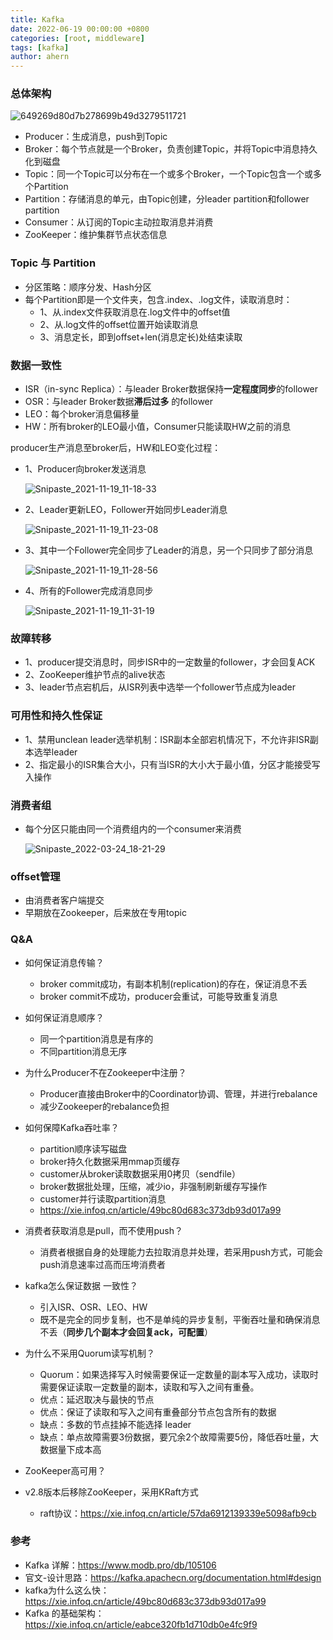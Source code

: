 ```yaml
---
title: Kafka
date: 2022-06-19 00:00:00 +0800
categories: [root, middleware]
tags: [kafka]
author: ahern
---
```


### 总体架构

![649269d80d7b278699b49d3279511721](https://raw.githubusercontent.com/li-zeyuan/access/master/img/649269d80d7b278699b49d3279511721.png)

- Producer：生成消息，push到Topic
- Broker：每个节点就是一个Broker，负责创建Topic，并将Topic中消息持久化到磁盘
- Topic：同一个Topic可以分布在一个或多个Broker，一个Topic包含一个或多个Partition
- Partition：存储消息的单元，由Topic创建，分leader partition和follower partition
- Consumer：从订阅的Topic主动拉取消息并消费
- ZooKeeper：维护集群节点状态信息

### Topic 与 Partition
- 分区策略：顺序分发、Hash分区
- 每个Partition即是一个文件夹，包含.index、.log文件，读取消息时：
    - 1、从.index文件获取消息在.log文件中的offset值
    - 2、从.log文件的offset位置开始读取消息
    - 3、消息定长，即到offset+len(消息定长)处结束读取

### 数据一致性

- ISR（in-sync Replica）：与leader Broker数据保持**一定程度同步**的follower
- OSR：与leader Broker数据**滞后过多** 的follower
- LEO：每个broker消息偏移量
- HW：所有broker的LEO最小值，Consumer只能读取HW之前的消息

producer生产消息至broker后，HW和LEO变化过程：

- 1、Producer向broker发送消息

  ![Snipaste_2021-11-19_11-18-33](https://raw.githubusercontent.com/li-zeyuan/access/master/img/Snipaste_2021-11-19_11-18-33.png)

- 2、Leader更新LEO，Follower开始同步Leader消息

  ![Snipaste_2021-11-19_11-23-08](https://raw.githubusercontent.com/li-zeyuan/access/master/img/Snipaste_2021-11-19_11-23-08.png)

- 3、其中一个Follower完全同步了Leader的消息，另一个只同步了部分消息

  ![Snipaste_2021-11-19_11-28-56](https://raw.githubusercontent.com/li-zeyuan/access/master/img/Snipaste_2021-11-19_11-28-56.png)

- 4、所有的Follower完成消息同步

  ![Snipaste_2021-11-19_11-31-19](https://raw.githubusercontent.com/li-zeyuan/access/master/img/Snipaste_2021-11-19_11-31-19.png)

### 故障转移
- 1、producer提交消息时，同步ISR中的一定数量的follower，才会回复ACK
- 2、ZooKeeper维护节点的alive状态
- 3、leader节点宕机后，从ISR列表中选举一个follower节点成为leader

### 可用性和持久性保证
- 1、禁用unclean leader选举机制：ISR副本全部宕机情况下，不允许非ISR副本选举leader
- 2、指定最小的ISR集合大小，只有当ISR的大小大于最小值，分区才能接受写入操作

### 消费者组
- 每个分区只能由同一个消费组内的一个consumer来消费
  
  ![Snipaste_2022-03-24_18-21-29](https://raw.githubusercontent.com/li-zeyuan/access/master/img/Snipaste_2022-03-24_18-21-29.png)

### offset管理
- 由消费者客户端提交
- 早期放在Zookeeper，后来放在专用topic

### Q&A
- 如何保证消息传输？
    - broker commit成功，有副本机制(replication)的存在，保证消息不丢
    - broker commit不成功，producer会重试，可能导致重复消息

- 如何保证消息顺序？
    - 同一个partition消息是有序的
    - 不同partition消息无序

- 为什么Producer不在Zookeeper中注册？
    - Producer直接由Broker中的Coordinator协调、管理，并进行rebalance
    - 减少Zookeeper的rebalance负担

- 如何保障Kafka吞吐率？
    - partition顺序读写磁盘
    - broker持久化数据采用mmap页缓存
    - customer从broker读取数据采用0拷贝（sendfile）
    - broker数据批处理，压缩，减少io，非强制刷新缓存写操作
    - customer并行读取partition消息
    - https://xie.infoq.cn/article/49bc80d683c373db93d017a99
- 消费者获取消息是pull，而不使用push？
    - 消费者根据自身的处理能力去拉取消息并处理，若采用push方式，可能会push消息速率过高而压垮消费者

- kafka怎么保证数据 一致性？
    - 引入ISR、OSR、LEO、HW
    - 既不是完全的同步复制，也不是单纯的异步复制，平衡吞吐量和确保消息不丢（**同步几个副本才会回复ack，可配置**）

- 为什么不采用Quorum读写机制？
    - Quorum：如果选择写入时候需要保证一定数量的副本写入成功，读取时需要保证读取一定数量的副本，读取和写入之间有重叠。
    - 优点：延迟取决与最快的节点
    - 优点：保证了读取和写入之间有重叠部分节点包含所有的数据
    - 缺点：多数的节点挂掉不能选择 leader
    - 缺点：单点故障需要3份数据，要冗余2个故障需要5份，降低吞吐量，大数据量下成本高
  
- ZooKeeper高可用？

- v2.8版本后移除ZooKeeper，采用KRaft方式
    - raft协议：https://xie.infoq.cn/article/57da6912139339e5098afb9cb

### 参考
- Kafka 详解：https://www.modb.pro/db/105106
- 官文-设计思路：https://kafka.apachecn.org/documentation.html#design
- kafka为什么这么快：https://xie.infoq.cn/article/49bc80d683c373db93d017a99
- Kafka 的基础架构：https://xie.infoq.cn/article/eabce320fb1d710db0e4fc9f9
